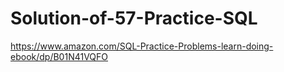 # Solution-of-57-Practice-SQL
https://www.amazon.com/SQL-Practice-Problems-learn-doing-ebook/dp/B01N41VQFO
